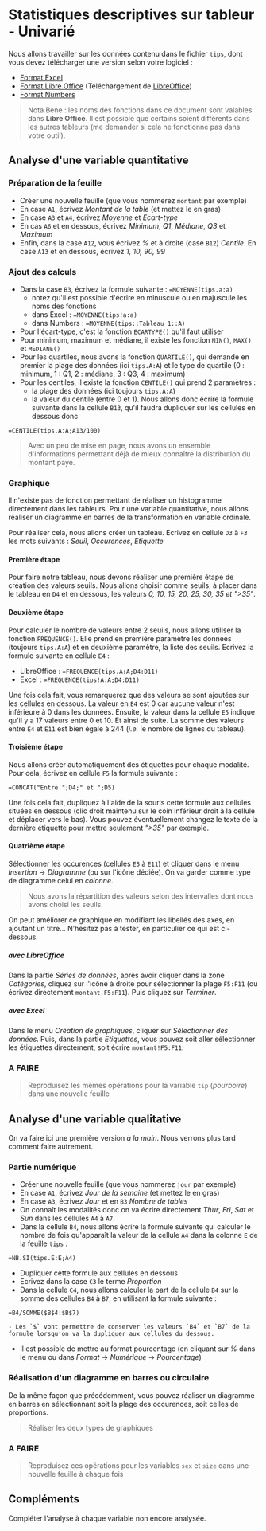 # Statistiques descriptives sur tableur - Univarié

Nous allons travailler sur les données contenu dans le fichier `tips`, dont vous devez télécharger une version selon votre logiciel :

- [Format Excel](tips.xlsx)
- [Format Libre Office](tips.ods) (Téléchargement de [LibreOffice](https://fr.libreoffice.org/download/telecharger-libreoffice/))
- [Format Numbers](tips.numbers)

> Nota Bene : les noms des fonctions dans ce document sont valables dans **Libre Office**. Il est possible que certains soient différents dans les autres tableurs (me demander si cela ne fonctionne pas dans votre outil).

<!--
Différence entre Libre Office et Excel

- tips.A:A -> tips!A:A
- Etiquettes du 1er graphique :
    - clic sur l'axe des X puis clic-droit -> *Sélectionner des données*
    - dans *Etiquettes de l'axe horizontal*, cliquez sur *Modifiez*
    - Sélectionnez la plage `F5:F11`
    - cliquez sur *OK*
- Tableau croisé dynamique
    - Choix de la statistique 
        - cliquez sur *Somme de total_bill*
        - cliquez sur *Paramètres des champs de valeurs...*
        - choisissez *Nombre*
        - cliquez sur *OK*
    - Profils lignes
        - Refaire le même TCD
        - Dans une cellule du tableau, clic-droit et choisir *Afficher les valeurs* -> *% du total de la ligne*
-->

## Analyse d'une variable quantitative

### Préparation de la feuille

- Créer une nouvelle feuille (que vous nommerez `montant` par exemple)
- En case `A1`, écrivez *Montant de la table* (et mettez le en gras)
- En case `A3` et `A4`, écrivez *Moyenne* et *Ecart-type*
- En cas `A6` et en dessous, écrivez *Minimum*, *Q1*, *Médiane*, *Q3* et *Maximum*
- Enfin, dans la case `A12`, vous écrivez *%* et à droite (case `B12`) *Centile*. En case `A13` et en dessous, écrivez *1, 10, 90, 99*

### Ajout des calculs

- Dans la case `B3`, écrivez la formule suivante : `=MOYENNE(tips.a:a)`
    - notez qu'il est possible d'écrire en minuscule ou en majuscule les noms des fonctions
    - dans Excel : `=MOYENNE(tips!a:a)`
    - dans Numbers : `=MOYENNE(tips::Tableau 1::A)`
- Pour l'écart-type, c'est la fonction `ECARTYPE()` qu'il faut utiliser
- Pour minimum, maximum et médiane, il existe les fonction `MIN()`, `MAX()` et `MEDIANE()`
- Pour les quartiles, nous avons la fonction `QUARTILE()`, qui demande en premier la plage des données (ici `tips.A:A`) et le type de quartile (0 : minimum, 1 : Q1, 2 : médiane, 3 : Q3, 4 : maximum)
- Pour les centiles, il existe la fonction `CENTILE()` qui prend 2 paramètres :
    - la plage des données (ici toujours `tips.A:A`)
    - la valeur du centile (entre 0 et 1). Nous allons donc écrire la formule suivante dans la cellule `B13`, qu'il faudra dupliquer sur les cellules en dessous donc
```
=CENTILE(tips.A:A;A13/100)
```

> Avec un peu de mise en page, nous avons un ensemble d'informations permettant déjà de mieux connaître la distribution du montant payé.

### Graphique

Il n'existe pas de fonction permettant de réaliser un histogramme directement dans les tableurs. Pour une variable quantitative, nous allons réaliser un diagramme en barres de la transformation en variable ordinale.

Pour réaliser cela, nous allons créer un tableau. Ecrivez en cellule `D3` à `F3` les mots suivants : *Seuil*, *Occurences*, *Etiquette*

#### Première étape

Pour faire notre tableau, nous devons réaliser une première étape de création des valeurs seuils. Nous allons choisir comme seuils, à placer dans le tableau en `D4` et en dessous, les valeurs *0, 10, 15, 20, 25, 30, 35 et ">35"*.

#### Deuxième étape

Pour calculer le nombre de valeurs entre 2 seuils, nous allons utiliser la fonction `FREQUENCE()`. Elle prend en première paramètre les données (toujours `tips.A:A`) et en deuxième paramètre, la liste des seuils. Ecrivez la formule suivante en cellule `E4` :

- LibreOffice : `=FREQUENCE(tips.A:A;D4:D11)`
- Excel : `=FREQUENCE(tips!A:A;D4:D11)`

Une fois cela fait, vous remarquerez que des valeurs se sont ajoutées sur les cellules en dessous. La valeur en `E4` est 0 car aucune valeur n'est inférieure à 0 dans les données. Ensuite, la valeur dans la cellule `E5` indique qu'il y a 17 valeurs entre 0 et 10. Et ainsi de suite. La somme des valeurs entre `E4` et `E11` est bien égale à 244 (*i.e.* le nombre de lignes du tableau).

#### Troisième étape

Nous allons créer automatiquement des étiquettes pour chaque modalité. Pour cela, écrivez en cellule `F5` la formule suivante :

```
=CONCAT("Entre ";D4;" et ";D5)
```

Une fois cela fait, dupliquez à l'aide de la souris cette formule aux cellules situées en dessous (clic droit maintenu sur le coin inférieur droit à la cellule et déplacer vers le bas). Vous pouvez éventuellement changez le texte de la dernière étiquette pour mettre seulement *">35"* par exemple.

#### Quatrième étape

Sélectionner les occurences (cellules `E5` à `E11`) et cliquer dans le menu *Insertion* -> *Diagramme* (ou sur l'icône dédiée). On va garder comme type de diagramme celui en *colonne*. 

> Nous avons la répartition des valeurs selon des intervalles dont nous avons choisi les seuils.

On peut améliorer ce graphique en modifiant les libellés des axes, en ajoutant un titre... N’hésitez pas à tester, en particulier ce qui est ci-dessous.

##### avec LibreOffice

Dans la partie *Séries de données*, après avoir cliquer dans la zone *Catégories*, cliquez sur l'icône à droite pour sélectionner la plage `F5:F11` (ou écrivez directement `montant.F5:F11`). Puis cliquez sur *Terminer*.

##### avec Excel

Dans le menu *Création de graphiques*, cliquer sur *Sélectionner des données*. Puis, dans la partie *Etiquettes*, vous pouvez soit aller sélectionner les étiquettes directement, soit écrire `montant!F5:F11`.



### A FAIRE

> Reproduisez les mêmes opérations pour la variable `tip` (*pourboire*) dans une nouvelle feuille


## Analyse d'une variable qualitative

On va faire ici une première version *à la main*. Nous verrons plus tard comment faire autrement.

### Partie numérique

- Créer une nouvelle feuille (que vous nommerez `jour` par exemple)
- En case `A1`, écrivez *Jour de la semaine* (et mettez le en gras)
- En case `A3`, écrivez *Jour* et en `B3` *Nombre de tables*
- On connaît les modalités donc on va écrire directement *Thur*, *Fri*, *Sat* et *Sun* dans les cellules `A4` à `A7`.
- Dans la cellule `B4`, nous allons écrire la formule suivante qui calculer le nombre de fois qu'apparaît la valeur de la cellule `A4` dans la colonne `E` de la feuille `tips` :
```
=NB.SI(tips.E:E;A4)
```
- Dupliquer cette formule aux cellules en dessous
- Ecrivez dans la case `C3` le terme *Proportion*
- Dans la cellule `C4`, nous allons calculer la part de la cellule `B4` sur la somme des cellules `B4` à `B7`, en utilisant la formule suivante :
```
=B4/SOMME($B$4:$B$7)
```
    - Les `$` vont permettre de conserver les valeurs `B4` et `B7` de la formule lorsqu'on va la dupliquer aux cellules du dessous.
- Il est possible de  mettre au format pourcentage (en cliquant sur *%* dans le menu ou dans *Format* -> *Numérique* -> *Pourcentage*)

### Réalisation d'un diagramme en barres ou circulaire

De la même façon que précédemment, vous pouvez réaliser un diagramme en barres en sélectionnant soit la plage des occurences, soit celles de proportions.

> Réaliser les deux types de graphiques

### A FAIRE

> Reproduisez ces opérations pour les variables `sex` et `size` dans une nouvelle feuille à chaque fois

## Compléments

Compléter l'analyse à chaque variable non encore analysée.
